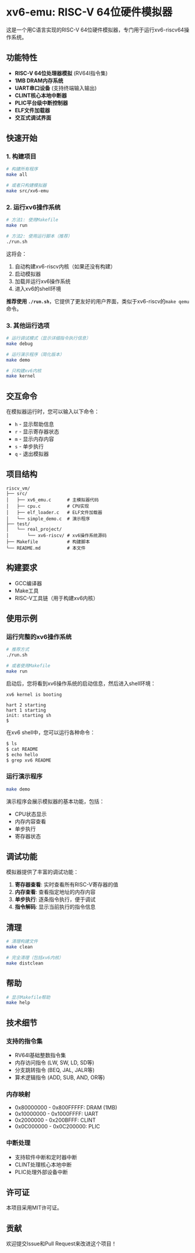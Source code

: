 # xv6-emu: RISC-V 64位硬件模拟器

这是一个用C语言实现的RISC-V 64位硬件模拟器，专门用于运行xv6-riscv64操作系统。

## 功能特性

- **RISC-V 64位处理器模拟** (RV64I指令集)
- **1MB DRAM内存系统**
- **UART串口设备** (支持终端输入输出)
- **CLINT核心本地中断器**
- **PLIC平台级中断控制器**
- **ELF文件加载器**
- **交互式调试界面**

## 快速开始

### 1. 构建项目

```bash
# 构建所有程序
make all

# 或者只构建模拟器
make src/xv6-emu
```

### 2. 运行xv6操作系统

```bash
# 方法1: 使用Makefile
make run

# 方法2: 使用运行脚本（推荐）
./run.sh
```

这将会：
1. 自动构建xv6-riscv内核（如果还没有构建）
2. 启动模拟器
3. 加载并运行xv6操作系统
4. 进入xv6的shell环境

**推荐使用 `./run.sh`**，它提供了更友好的用户界面，类似于xv6-riscv的`make qemu`命令。

### 3. 其他运行选项

```bash
# 运行调试模式（显示详细指令执行信息）
make debug

# 运行演示程序（简化版本）
make demo

# 只构建xv6内核
make kernel
```

## 交互命令

在模拟器运行时，您可以输入以下命令：

- `h` - 显示帮助信息
- `r` - 显示寄存器状态
- `m` - 显示内存内容
- `s` - 单步执行
- `q` - 退出模拟器

## 项目结构

```
riscv_vm/
├── src/
│   ├── xv6_emu.c      # 主模拟器代码
│   ├── cpu.c          # CPU实现
│   ├── elf_loader.c   # ELF文件加载器
│   └── simple_demo.c  # 演示程序
├── test/
│   └── real_project/
│       └── xv6-riscv/ # xv6操作系统源码
├── Makefile           # 构建脚本
└── README.md          # 本文件
```

## 构建要求

- GCC编译器
- Make工具
- RISC-V工具链（用于构建xv6内核）

## 使用示例

### 运行完整的xv6操作系统

```bash
# 推荐方式
./run.sh

# 或者使用Makefile
make run
```

启动后，您将看到xv6操作系统的启动信息，然后进入shell环境：

```
xv6 kernel is booting

hart 2 starting
hart 1 starting
init: starting sh
$ 
```

在xv6 shell中，您可以运行各种命令：

```bash
$ ls
$ cat README
$ echo hello
$ grep xv6 README
```

### 运行演示程序

```bash
make demo
```

演示程序会展示模拟器的基本功能，包括：
- CPU状态显示
- 内存内容查看
- 单步执行
- 寄存器状态

## 调试功能

模拟器提供了丰富的调试功能：

1. **寄存器查看**: 实时查看所有RISC-V寄存器的值
2. **内存查看**: 查看指定地址的内存内容
3. **单步执行**: 逐条指令执行，便于调试
4. **指令解码**: 显示当前执行的指令信息

## 清理

```bash
# 清理构建文件
make clean

# 完全清理（包括xv6内核）
make distclean
```

## 帮助

```bash
# 显示Makefile帮助
make help
```

## 技术细节

### 支持的指令集

- RV64I基础整数指令集
- 内存访问指令 (LW, SW, LD, SD等)
- 分支跳转指令 (BEQ, JAL, JALR等)
- 算术逻辑指令 (ADD, SUB, AND, OR等)

### 内存映射

- 0x80000000 - 0x800FFFFF: DRAM (1MB)
- 0x10000000 - 0x1000FFFF: UART
- 0x2000000 - 0x200BFFF: CLINT
- 0x0C000000 - 0x0C200000: PLIC

### 中断处理

- 支持软件中断和定时器中断
- CLINT处理核心本地中断
- PLIC处理外部设备中断

## 许可证

本项目采用MIT许可证。

## 贡献

欢迎提交Issue和Pull Request来改进这个项目！
